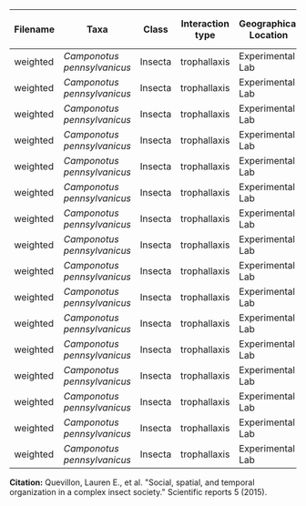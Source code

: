 Filename|Taxa|Class|Interaction type|Geographical Location|Nodes|Edges|Network density|Average degree|CV degree|Newman modularity|Qmax|Qrel|Group cohesion|Number of modules|Diameter
---|---|---|---|---|---|---|---|---|---|---|---|---|---|---|---
weighted|*Camponotus pennsylvanicus*|Insecta|trophallaxis|Experimental Lab |30.0|37.0|0.085|2.467|0.571|0.474|0.716|0.662|0.676|4.0|6.0
weighted|*Camponotus pennsylvanicus*|Insecta|trophallaxis|Experimental Lab |24.0|32.0|0.116|2.667|0.354|0.49|0.771|0.636|0.719|5.0|10.0
weighted|*Camponotus pennsylvanicus*|Insecta|trophallaxis|Experimental Lab |29.0|28.0|0.069|1.931|0.637|0.559|0.719|0.777|0.75|4.0|8.0
weighted|*Camponotus pennsylvanicus*|Insecta|trophallaxis|Experimental Lab |35.0|51.0|0.086|2.914|0.594|0.427|0.725|0.589|0.647|5.0|7.0
weighted|*Camponotus pennsylvanicus*|Insecta|trophallaxis|Experimental Lab |27.0|26.0|0.074|1.926|0.508|0.523|0.75|0.697|0.654|5.0|10.0
weighted|*Camponotus pennsylvanicus*|Insecta|trophallaxis|Experimental Lab |30.0|23.0|0.053|1.533|0.367|0.319|0.653|0.489|0.174|3.0|6.0
weighted|*Camponotus pennsylvanicus*|Insecta|trophallaxis|Experimental Lab |29.0|43.0|0.106|2.966|0.512|0.456|0.805|0.566|0.651|6.0|6.0
weighted|*Camponotus pennsylvanicus*|Insecta|trophallaxis|Experimental Lab |37.0|68.0|0.102|3.676|0.434|0.454|0.836|0.543|0.618|7.0|6.0
weighted|*Camponotus pennsylvanicus*|Insecta|trophallaxis|Experimental Lab |26.0|36.0|0.111|2.769|0.523|0.487|0.681|0.715|0.806|4.0|8.0
weighted|*Camponotus pennsylvanicus*|Insecta|trophallaxis|Experimental Lab |24.0|30.0|0.109|2.5|0.49|0.456|0.789|0.578|0.667|5.0|8.0
weighted|*Camponotus pennsylvanicus*|Insecta|trophallaxis|Experimental Lab |28.0|45.0|0.119|3.214|0.466|0.403|0.758|0.532|0.645|5.0|7.0
weighted|*Camponotus pennsylvanicus*|Insecta|trophallaxis|Experimental Lab |31.0|41.0|0.088|2.645|0.641|0.428|0.699|0.612|0.659|4.0|6.0
weighted|*Camponotus pennsylvanicus*|Insecta|trophallaxis|Experimental Lab |30.0|32.0|0.074|2.133|0.465|0.61|0.829|0.736|0.781|6.0|10.0
weighted|*Camponotus pennsylvanicus*|Insecta|trophallaxis|Experimental Lab |33.0|46.0|0.087|2.788|0.617|0.478|0.826|0.579|0.652|6.0|8.0
weighted|*Camponotus pennsylvanicus*|Insecta|trophallaxis|Experimental Lab |31.0|52.0|0.112|3.355|0.636|0.431|0.739|0.583|0.692|4.0|6.0
weighted|*Camponotus pennsylvanicus*|Insecta|trophallaxis|Experimental Lab |27.0|48.0|0.137|3.556|0.564|0.389|0.743|0.524|0.646|4.0|6.0
**Citation:** Quevillon, Lauren E., et al. "Social, spatial, and temporal organization in a complex insect society." Scientific reports 5 (2015).